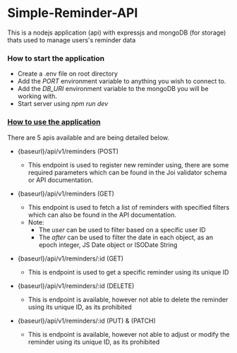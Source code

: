 # Simple-Reminder-API

This is a nodejs application (api) with expressjs and mongoDB (for storage) thats used to manage users's reminder data

<h3> How to start the application</h3>

- Create a .env file on root directory
- Add the _PORT_ environment variable to anything you wish to connect to.
- Add the _DB_URI_ environment variable to the mongoDB you will be working with.
- Start server using _npm run dev_

<h3><u>How to use the application</u></h3>
There are 5 apis available and are being detailed below.

- {baseurl}/api/v1/reminders (POST)
    - This endpoint is used to register new reminder using, there are some required parameters which can be found in the Joi validator schema or API documentation.

- {baseurl}/api/v1/reminders (GET)
    - This endpoint is used to fetch a list of reminders with specified filters which can also be found in the API documentation.
    - Note:
        - The *user* can be used to filter based on a specific user ID
        - The *after* can be used to filter the date in each object, as an epoch integer, JS Date object or ISODate String

- {baseurl}/api/v1/reminders/:id (GET)
    - This is endpoint is used to get a specific reminder using its unique ID

- {baseurl}/api/v1/reminders/:id (DELETE)
    - This is endpoint is available, however not able to delete the reminder using its unique ID, as its prohibited

- {baseurl}/api/v1/reminders/:id (PUT) & (PATCH)
    - This is endpoint is available, however not able to adjust or modify the reminder using its unique ID, as its prohibited